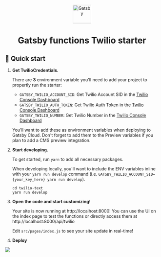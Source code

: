 <p align="center">
  <a href="https://www.gatsbyjs.com/?utm_source=starter&utm_medium=readme&utm_campaign=gatsby-functions-starter-alpha">
    <img alt="Gatsby" src="https://www.gatsbyjs.com/Gatsby-Monogram.svg" width="60" />
  </a>
</p>
<h1 align="center">
  Gatsby functions Twilio starter
</h1>

## 🚀 Quick start

1.  **Get TwilioCredentials.**

    There are **3** environment variable you'll need to add your project to propertly run the starter:
    - `GATSBY_TWILIO_ACCOUNT_SID`: Get Twilio Account SID in the [Twilio Console Dashboard](https://www.twilio.com/console)
    - `GATSBY_TWILIO_AUTH_TOKEN`: Get Twilio Auth Token in the [Twilio Console Dashboard](https://www.twilio.com/console)
    - `GATSBY_TWILIO_NUMBER`: Get Twilio Number in the [Twilio Console Dashboard](https://www.twilio.com/console)

    You'll want to add these as environment variables when deploying to Gatsby Cloud. Don't forget to add them to the Preview variables if you plan to add a CMS preview integration. 


2.  **Start developing.**

    To get started, run `yarn` to add all necessary packages.

    When developing locally, you'll want to include the ENV variables inline with your `yarn run develop` command (i.e. `GATSBY_TWILIO_ACCOUNT_SID={your_key_here} yarn run develop`).


    ```shell
    cd twilio-text
    yarn run develop
    ```

3.  **Open the code and start customizing!**

    Your site is now running at http://localhost:8000! You can use the UI on the index page to test the functions or directly access them at http://localhost:8000/api/twilio

    Edit `src/pages/index.js` to see your site update in real-time!

4.  **Deploy**

  [<img src="https://www.gatsbyjs.com/deploynow.svg">](https://www.gatsbyjs.com/dashboard/deploynow?url=https://github.com/gatsbyjs/gatsby-functions-starter-alpha)
